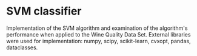 # SVM classifier

Implementation of the SVM algorithm and examination of the algorithm's performance when applied to the Wine Quality Data Set.
External libraries were used for implementation: numpy, scipy, scikit-learn, cvxopt, pandas, dataclasses.
